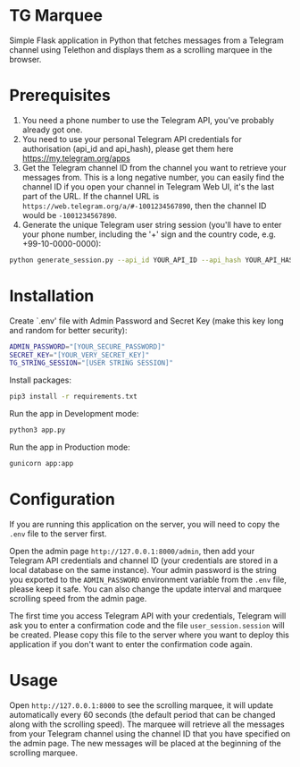 # TG Marquee

Simple Flask application in Python that fetches messages from a Telegram channel using Telethon and displays them as a scrolling marquee in the browser.

# Prerequisites

1. You need a phone number to use the Telegram API, you've probably already got one.
2. You need to use your personal Telegram API credentials for authorisation (api_id and api_hash), please get them here https://my.telegram.org/apps
3. Get the Telegram channel ID from the channel you want to retrieve your messages from. This is a long negative number, you can easily find the channel ID if you open your channel in Telegram Web UI, it's the last part of the URL. If the channel URL is `https://web.telegram.org/a/#-1001234567890`, then the channel ID would be `-1001234567890`.
4. Generate the unique Telegram user string session (you'll have to enter your phone number, including the '+' sign and the country code, e.g. +99-10-0000-0000):
```sh
python generate_session.py --api_id YOUR_API_ID --api_hash YOUR_API_HASH
```

# Installation

Create `.env' file with Admin Password and Secret Key (make this key long and random for better security):
```sh
ADMIN_PASSWORD="[YOUR_SECURE_PASSWORD]"
SECRET_KEY="[YOUR_VERY_SECRET_KEY]"
TG_STRING_SESSION="[USER STRING SESSION]"
```

Install packages:
```sh
pip3 install -r requirements.txt
```

Run the app in Development mode:

```sh
python3 app.py
```

Run the app in Production mode:

```sh
gunicorn app:app
```

# Configuration

If you are running this application on the server, you will need to copy the `.env` file to the server first.

Open the admin page `http://127.0.0.1:8000/admin`, then add your Telegram API credentials and channel ID (your credentials are stored in a local database on the same instance). Your admin password is the string you exported to the `ADMIN_PASSWORD` environment variable from the `.env` file, please keep it safe. You can also change the update interval and marquee scrolling speed from the admin page.

The first time you access Telegram API with your credentials, Telegram will ask you to enter a confirmation code and the file `user_session.session` will be created. Please copy this file to the server where you want to deploy this application if you don't want to enter the confirmation code again.

# Usage

Open `http://127.0.0.1:8000` to see the scrolling marquee, it will update automatically every 60 seconds (the default period that can be changed along with the scrolling speed). The marquee will retrieve all the messages from your Telegram channel using the channel ID that you have specified on the admin page. The new messages will be placed at the beginning of the scrolling marquee.